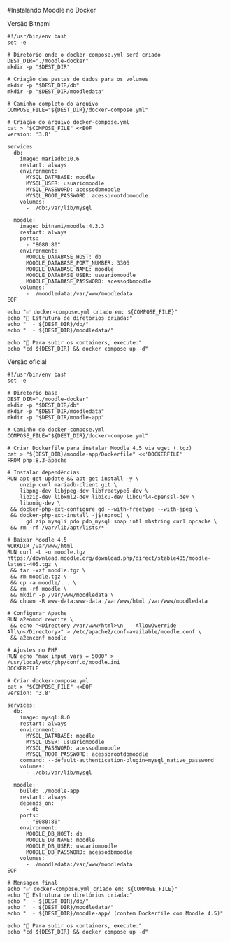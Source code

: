 #Instalando Moodle no Docker

Versão Bitnami

    #!/usr/bin/env bash
    set -e
    
    # Diretório onde o docker-compose.yml será criado
    DEST_DIR="./moodle-docker"
    mkdir -p "$DEST_DIR"
    
    # Criação das pastas de dados para os volumes
    mkdir -p "$DEST_DIR/db"
    mkdir -p "$DEST_DIR/moodledata"
    
    # Caminho completo do arquivo
    COMPOSE_FILE="${DEST_DIR}/docker-compose.yml"
    
    # Criação do arquivo docker-compose.yml
    cat > "$COMPOSE_FILE" <<EOF
    version: '3.8'
    
    services:
      db:
        image: mariadb:10.6
        restart: always
        environment:
          MYSQL_DATABASE: moodle
          MYSQL_USER: usuariomoodle
          MYSQL_PASSWORD: acessodbmoodle
          MYSQL_ROOT_PASSWORD: acessorootdbmoodle
        volumes:
          - ./db:/var/lib/mysql
    
      moodle:
        image: bitnami/moodle:4.3.3
        restart: always
        ports:
          - "8080:80"
        environment:
          MOODLE_DATABASE_HOST: db
          MOODLE_DATABASE_PORT_NUMBER: 3306
          MOODLE_DATABASE_NAME: moodle
          MOODLE_DATABASE_USER: usuariomoodle
          MOODLE_DATABASE_PASSWORD: acessodbmoodle
        volumes:
          - ./moodledata:/var/www/moodledata
    EOF
    
    echo "✅ docker-compose.yml criado em: ${COMPOSE_FILE}"
    echo "📁 Estrutura de diretórios criada:"
    echo "  - ${DEST_DIR}/db/"
    echo "  - ${DEST_DIR}/moodledata/"
    
    echo "🚀 Para subir os containers, execute:" 
    echo "cd ${DEST_DIR} && docker compose up -d"

Versão oficial

    #!/usr/bin/env bash
    set -e
    
    # Diretório base
    DEST_DIR="./moodle-docker"
    mkdir -p "$DEST_DIR/db"
    mkdir -p "$DEST_DIR/moodledata"
    mkdir -p "$DEST_DIR/moodle-app"
    
    # Caminho do docker-compose.yml
    COMPOSE_FILE="${DEST_DIR}/docker-compose.yml"
    
    # Criar Dockerfile para instalar Moodle 4.5 via wget (.tgz)
    cat > "${DEST_DIR}/moodle-app/Dockerfile" <<'DOCKERFILE'
    FROM php:8.3-apache
    
    # Instalar dependências
    RUN apt-get update && apt-get install -y \
        unzip curl mariadb-client git \
        libpng-dev libjpeg-dev libfreetype6-dev \
        libzip-dev libxml2-dev libicu-dev libcurl4-openssl-dev \
        libonig-dev \
     && docker-php-ext-configure gd --with-freetype --with-jpeg \
     && docker-php-ext-install -j$(nproc) \
          gd zip mysqli pdo pdo_mysql soap intl mbstring curl opcache \
     && rm -rf /var/lib/apt/lists/*
    
    # Baixar Moodle 4.5
    WORKDIR /var/www/html
    RUN curl -L -o moodle.tgz https://download.moodle.org/download.php/direct/stable405/moodle-latest-405.tgz \
     && tar -xzf moodle.tgz \
     && rm moodle.tgz \
     && cp -a moodle/. . \
     && rm -rf moodle \
     && mkdir -p /var/www/moodledata \
     && chown -R www-data:www-data /var/www/html /var/www/moodledata
    
    # Configurar Apache
    RUN a2enmod rewrite \
     && echo "<Directory /var/www/html>\n    AllowOverride All\n</Directory>" > /etc/apache2/conf-available/moodle.conf \
     && a2enconf moodle
    
    # Ajustes no PHP
    RUN echo "max_input_vars = 5000" > /usr/local/etc/php/conf.d/moodle.ini
    DOCKERFILE
    
    # Criar docker-compose.yml
    cat > "$COMPOSE_FILE" <<EOF
    version: '3.8'
    
    services:
      db:
        image: mysql:8.0
        restart: always
        environment:
          MYSQL_DATABASE: moodle
          MYSQL_USER: usuariomoodle
          MYSQL_PASSWORD: acessodbmoodle
          MYSQL_ROOT_PASSWORD: acessorootdbmoodle
        command: --default-authentication-plugin=mysql_native_password
        volumes:
          - ./db:/var/lib/mysql
    
      moodle:
        build: ./moodle-app
        restart: always
        depends_on:
          - db
        ports:
          - "8080:80"
        environment:
          MOODLE_DB_HOST: db
          MOODLE_DB_NAME: moodle
          MOODLE_DB_USER: usuariomoodle
          MOODLE_DB_PASSWORD: acessodbmoodle
        volumes:
          - ./moodledata:/var/www/moodledata
    EOF
    
    # Mensagem final
    echo "✅ docker-compose.yml criado em: ${COMPOSE_FILE}"
    echo "📁 Estrutura de diretórios criada:"
    echo "  - ${DEST_DIR}/db/"
    echo "  - ${DEST_DIR}/moodledata/"
    echo "  - ${DEST_DIR}/moodle-app/ (contém Dockerfile com Moodle 4.5)"
    
    echo "🚀 Para subir os containers, execute:"
    echo "cd ${DEST_DIR} && docker compose up -d"
    
